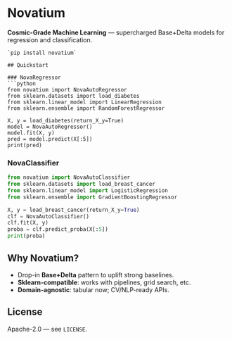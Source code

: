 # Novatium
**Cosmic-Grade Machine Learning** — supercharged Base+Delta models for regression and classification.

```
`pip install novatium`

## Quickstart

### NovaRegressor
```python
from novatium import NovaAutoRegressor
from sklearn.datasets import load_diabetes
from sklearn.linear_model import LinearRegression
from sklearn.ensemble import RandomForestRegressor

X, y = load_diabetes(return_X_y=True)
model = NovaAutoRegressor()
model.fit(X, y)
pred = model.predict(X[:5])
print(pred)
```

### NovaClassifier
```python
from novatium import NovaAutoClassifier
from sklearn.datasets import load_breast_cancer
from sklearn.linear_model import LogisticRegression
from sklearn.ensemble import GradientBoostingRegressor

X, y = load_breast_cancer(return_X_y=True)
clf = NovaAutoClassifier()
clf.fit(X, y)
proba = clf.predict_proba(X[:5])
print(proba)
```

## Why Novatium?
- Drop-in **Base+Delta** pattern to uplift strong baselines.
- **Sklearn-compatible**: works with pipelines, grid search, etc.
- **Domain-agnostic**: tabular now; CV/NLP-ready APIs.

## License
Apache-2.0 — see `LICENSE`.
